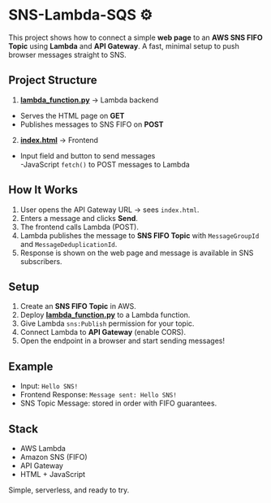 # SNS-Lambda-SQS ⚙️

This project shows how to connect a simple **web page** to an **AWS SNS FIFO Topic** using **Lambda** and **API Gateway**. 
A fast, minimal setup to push browser messages straight to SNS.

## Project Structure
1) **[lambda_function.py](lambda_function.py)** → Lambda backend
  - Serves the HTML page on **GET**  
  - Publishes messages to SNS FIFO on **POST**
    
2) **[index.html](index.html)** → Frontend  
  - Input field and button to send messages  
  -JavaScript `fetch()` to POST messages to Lambda

## How It Works
1. User opens the API Gateway URL → sees `index.html`.  
2. Enters a message and clicks **Send**.  
3. The frontend calls Lambda (POST).  
4. Lambda publishes the message to **SNS FIFO Topic** with `MessageGroupId` and `MessageDeduplicationId`.  
5. Response is shown on the web page and message is available in SNS subscribers.  

## Setup
1. Create an **SNS FIFO Topic** in AWS.  
2. Deploy **[lambda_function.py](lambda_function.py)** to a Lambda function.  
3. Give Lambda `sns:Publish` permission for your topic.  
4. Connect Lambda to **API Gateway** (enable CORS).  
5. Open the endpoint in a browser and start sending messages!  

## Example
- Input: `Hello SNS!`  
- Frontend Response: `Message sent: Hello SNS!`  
- SNS Topic Message: stored in order with FIFO guarantees.  

## Stack
- AWS Lambda  
- Amazon SNS (FIFO)
- API Gateway  
- HTML + JavaScript  

Simple, serverless, and ready to try.
